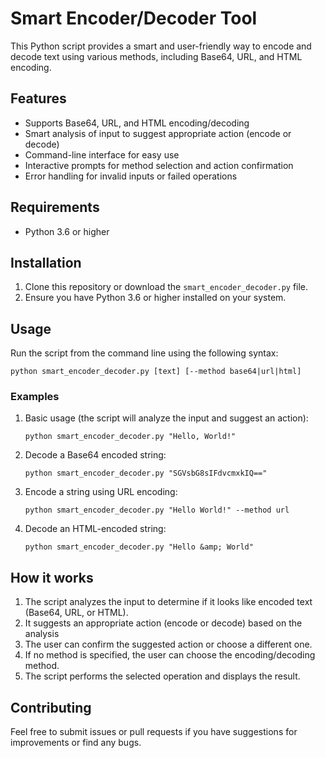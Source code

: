 # Smart Encoder/Decoder Tool

This Python script provides a smart and user-friendly way to encode and decode text using various methods, including Base64, URL, and HTML encoding.

## Features

- Supports Base64, URL, and HTML encoding/decoding
- Smart analysis of input to suggest appropriate action (encode or decode)
- Command-line interface for easy use
- Interactive prompts for method selection and action confirmation
- Error handling for invalid inputs or failed operations

## Requirements

- Python 3.6 or higher

## Installation

1. Clone this repository or download the `smart_encoder_decoder.py` file.
2. Ensure you have Python 3.6 or higher installed on your system.

## Usage

Run the script from the command line using the following syntax:

```
python smart_encoder_decoder.py [text] [--method base64|url|html]
```

### Examples

1. Basic usage (the script will analyze the input and suggest an action):
   ```
   python smart_encoder_decoder.py "Hello, World!"
   ```

2. Decode a Base64 encoded string:
   ```
   python smart_encoder_decoder.py "SGVsbG8sIFdvcmxkIQ=="
   ```

3. Encode a string using URL encoding:
   ```
   python smart_encoder_decoder.py "Hello World!" --method url
   ```

4. Decode an HTML-encoded string:
   ```
   python smart_encoder_decoder.py "Hello &amp; World"
   ```

## How it works

1. The script analyzes the input to determine if it looks like encoded text (Base64, URL, or HTML).
2. It suggests an appropriate action (encode or decode) based on the analysis
3. The user can confirm the suggested action or choose a different one.
4. If no method is specified, the user can choose the encoding/decoding method.
5. The script performs the selected operation and displays the result.

## Contributing

Feel free to submit issues or pull requests if you have suggestions for improvements or find any bugs.
